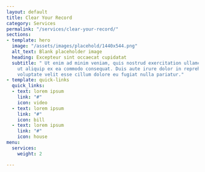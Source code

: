 ```yaml
---
layout: default
title: Clear Your Record
category: Services
permalink: "/services/clear-your-record/"
sections:
- template: hero
  image: "/assets/images/placehold/1440x544.png"
  alt_text: Blank placeholder image
  heading: Excepteur sint occaecat cupidatat
  subtitle: " Ut enim ad minim veniam, quis nostrud exercitation ullamco laboris nisi
    ut aliquip ex ea commodo consequat. Duis aute irure dolor in reprehenderit in
    voluptate velit esse cillum dolore eu fugiat nulla pariatur."
- template: quick-links
  quick_links:
  - text: lorem ipsum
    link: "#"
    icon: video
  - text: lorem ipsum
    link: "#"
    icon: bill
  - text: lorem ipsum
    link: "#"
    icon: house
menu:
  services:
    weight: 2

---
```

